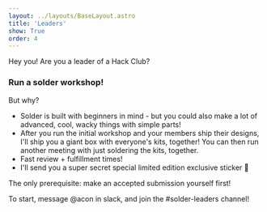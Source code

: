 ```yaml
---
layout: ../layouts/BaseLayout.astro
title: 'Leaders'
show: True
order: 4
---
```


Hey you! Are you a leader of a Hack Club? 

### Run a solder workshop!

But why?
- Solder is built with beginners in mind - but you could also make a lot of advanced, cool, wacky things with simple parts!
- After you run the initial workshop and your members ship their designs, I'll ship you a giant box with everyone's kits, together! You can then run another meeting with just soldering the kits, together.
- Fast review + fulfillment times! 
- I'll send you a super secret special limited edition exclusive sticker :eyes: 

The only prerequisite: make an accepted submission yourself first!

To start, message @acon in slack, and join the #solder-leaders channel!